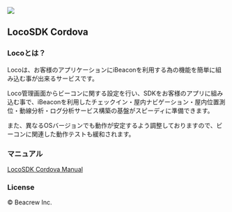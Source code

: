![](https://beacrew.jp/content/themes/child-theme/shared/img/service/loco/logo.png)

## LocoSDK Cordova

### Locoとは？

Locoは、お客様のアプリケーションにiBeaconを利用する為の機能を簡単に組み込む事が出来るサービスです。  
    
Loco管理画面からビーコンに関する設定を行い、SDKをお客様のアプリに組み込む事で、iBeaconを利用したチェックイン・屋内ナビゲーション・屋内位置測位・動線分析・ログ分析サービス構築の基盤がスピーディに準備できます。  
  
また、異なるOSバージョンでも動作が安定するよう調整しておりますので、ビーコンに関連した動作テストも緩和されます。

### マニュアル

[LocoSDK Cordova Manual](https://github.com/beacrewjp/loco-sdk-cordova-distribution/wiki)

### License

© Beacrew Inc.
